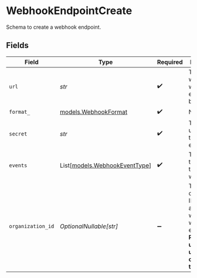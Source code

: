 # WebhookEndpointCreate

Schema to create a webhook endpoint.


## Fields

| Field                                                                                                        | Type                                                                                                         | Required                                                                                                     | Description                                                                                                  | Example                                                                                                      |
| ------------------------------------------------------------------------------------------------------------ | ------------------------------------------------------------------------------------------------------------ | ------------------------------------------------------------------------------------------------------------ | ------------------------------------------------------------------------------------------------------------ | ------------------------------------------------------------------------------------------------------------ |
| `url`                                                                                                        | *str*                                                                                                        | :heavy_check_mark:                                                                                           | The URL where the webhook events will be sent.                                                               | https://webhook.site/cb791d80-f26e-4f8c-be88-6e56054192b0                                                    |
| `format_`                                                                                                    | [models.WebhookFormat](../models/webhookformat.md)                                                           | :heavy_check_mark:                                                                                           | N/A                                                                                                          |                                                                                                              |
| `secret`                                                                                                     | *str*                                                                                                        | :heavy_check_mark:                                                                                           | The secret used to sign the webhook events.                                                                  | f_z6mfSpxkjogyw3FkA2aH2gYE5huxruNf34MpdWMcA                                                                  |
| `events`                                                                                                     | List[[models.WebhookEventType](../models/webhookeventtype.md)]                                               | :heavy_check_mark:                                                                                           | The events that will trigger the webhook.                                                                    |                                                                                                              |
| `organization_id`                                                                                            | *OptionalNullable[str]*                                                                                      | :heavy_minus_sign:                                                                                           | The organization ID associated with the webhook endpoint. **Required unless you use an organization token.** | 1dbfc517-0bbf-4301-9ba8-555ca42b9737                                                                         |